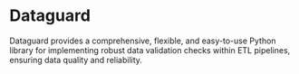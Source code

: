 # Dataguard
Dataguard provides a comprehensive, flexible, and easy-to-use Python library for implementing robust data validation checks within ETL pipelines, ensuring data quality and reliability.
